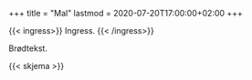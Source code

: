 +++
title = "Mal"
lastmod = 2020-07-20T17:00:00+02:00
+++

{{< ingress>}}
Ingress.
{{< /ingress>}}

Brødtekst.

{{< skjema >}}